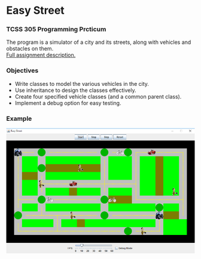 # Easy Street
### TCSS 305 Programming Prcticum

The program is a simulator of a city and its streets, along with vehicles and obstacles on them.  
[Full assignment description.](https://www.dropbox.com/s/fuihupfypxls6vs/hw3-easystreet.pdf?dl=0)

### Objectives
* Write classes to model the various vehicles in the city.
* Use inheritance to design the classes effectively.
* Create four specified vehicle classes (and a common parent class).
* Implement a debug option for easy testing.

### Example
<a href="url"><img src="output.png" width="600px"></a>
